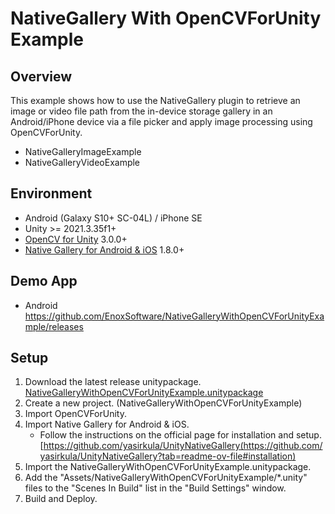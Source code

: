NativeGallery With OpenCVForUnity Example
====================

Overview
-----
This example shows how to use the NativeGallery plugin to retrieve an image or video file path from the in-device storage gallery in an Android/iPhone device via a file picker and apply image processing using OpenCVForUnity.
- NativeGalleryImageExample
- NativeGalleryVideoExample

Environment
-----
- Android (Galaxy S10+ SC-04L) / iPhone SE
- Unity >= 2021.3.35f1+
- [OpenCV for Unity](https://assetstore.unity.com/packages/tools/integration/opencv-for-unity-21088?aid=1011l4ehR) 3.0.0+
- [Native Gallery for Android & iOS](https://assetstore.unity.com/packages/tools/integration/native-gallery-for-android-ios-112630) 1.8.0+


Demo App
-----
- Android <https://github.com/EnoxSoftware/NativeGalleryWithOpenCVForUnityExample/releases>


Setup
-----
1. Download the latest release unitypackage. [NativeGalleryWithOpenCVForUnityExample.unitypackage](https://github.com/EnoxSoftware/NativeGalleryWithOpenCVForUnityExample/releases)
1. Create a new project. (NativeGalleryWithOpenCVForUnityExample)
1. Import OpenCVForUnity.
1. Import Native Gallery for Android & iOS.
    * Follow the instructions on the official page for installation and setup. [https://github.com/yasirkula/UnityNativeGallery(https://github.com/yasirkula/UnityNativeGallery?tab=readme-ov-file#installation)
1. Import the NativeGalleryWithOpenCVForUnityExample.unitypackage.
1. Add the "Assets/NativeGalleryWithOpenCVForUnityExample/*.unity" files to the "Scenes In Build" list in the "Build Settings" window.
1. Build and Deploy.

